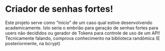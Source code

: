 <h1>Criador de senhas fortes!</h1>
<p>Este projeto serve como "Início" de um caso qual estive desenvolvendo academicamente. Isto seria o embrião para geração de senhas fortes para users não decididos ou gerador de Tokens para controle de uso de um API! Técnicamente falando, comprova conhecimento na biblioteca randômica (E posteriormente, na bcrypt)</p>